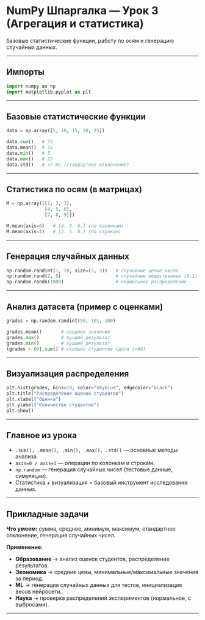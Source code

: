 
# NumPy Шпаргалка — Урок 3 (Агрегация и статистика)

базовые статистические функции, работу по осям и генерацию случайных данных.

---

## Импорты
```python
import numpy as np
import matplotlib.pyplot as plt
```

---

## Базовые статистические функции

```python
data = np.array([5, 10, 15, 20, 25])

data.sum()   # 75
data.mean()  # 15
data.min()   # 5
data.max()   # 25
data.std()   # ≈7.07 (стандартное отклонение)
```

---

## Статистика по осям (в матрицах)

```python
M = np.array([[1, 2, 3],
              [4, 5, 6],
              [7, 8, 9]])

M.mean(axis=0)   # [4. 5. 6.] (по колонкам)
M.mean(axis=1)   # [2. 5. 8.] (по строкам)
```

---

## Генерация случайных данных

```python
np.random.randint(1, 10, size=(3, 3))   # случайные целые числа
np.random.rand(2, 5)                    # случайные вещественные [0,1)
np.random.randn(1000)                   # нормальное распределение
```

---

## Анализ датасета (пример с оценками)

```python
grades = np.random.randint(50, 101, 100)

grades.mean()       # среднее значение
grades.max()        # лучший результат
grades.min()        # худший результат
(grades > 60).sum() # сколько студентов сдали (>60)
```

---

## Визуализация распределения

```python
plt.hist(grades, bins=10, color="skyblue", edgecolor="black")
plt.title("Распределение оценок студентов")
plt.xlabel("Оценка")
plt.ylabel("Количество студентов")
plt.show()
```

---

## Главное из урока
- `.sum(), .mean(), .min(), .max(), .std()` — основные методы анализа.
- `axis=0 / axis=1` — операции по колонкам и строкам.
- `np.random` — генерация случайных чисел (тестовые данные, симуляции).
- Статистика + визуализация = базовый инструмент исследования данных.

---

## Прикладные задачи

**Что умеем:** сумма, среднее, минимум, максимум, стандартное отклонение, генерация случайных чисел.

**Применение:**
- **Образование** → анализ оценок студентов, распределение результатов.
- **Экономика** → средние цены, минимальные/максимальные значения за период.
- **ML** → генерация случайных данных для тестов, инициализация весов нейросети.
- **Наука** → проверка распределений экспериментов (нормальное, с выбросами).

---